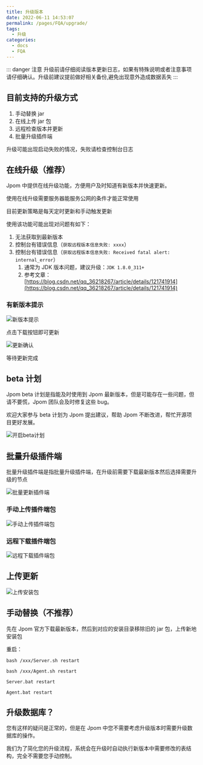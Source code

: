 ```yaml
---
title: 升级版本
date: 2022-06-11 14:53:07
permalink: /pages/FQA/upgrade/
tags: 
  - 升级
categories: 
  - docs
  - FQA
---
```


::: danger 注意
升级前请仔细阅读版本更新日志，如果有特殊说明或者注意事项请仔细确认。升级前建议提前做好相关备份,避免出现意外造成数据丢失
:::

## 目前支持的升级方式

1. 手动替换 jar
2. 在线上传 jar 包
3. 远程检查版本并更新
4. 批量升级插件端

升级可能出现启动失败的情况，失败请检查控制台日志

## 在线升级（推荐）

Jpom 中提供在线升级功能，方便用户及时知道有新版本并快速更新。

使用在线升级需要服务器能服务公网的条件才能正常使用

目前更新策略是每天定时更新和手动触发更新

使用该功能可能出现对问题有如下：

1. 无法获取到最新版本
2. 控制台有错误信息（`获取远程版本信息失败: xxxx`）
3. 控制台有错误信息（`获取远程版本信息失败: Received fatal alert: internal_error`）
   1. 通常为 JDK 版本问题，建议升级：`JDK 1.8.0_311+`
   2. 参考文章：[https://blog.csdn.net/qq_36218267/article/details/121741914](https://blog.csdn.net/qq_36218267/article/details/121741914)

### 有新版本提示

![新版本提示](/images/upgrade/261a7e7fcd924989b4371c42f9bb167f.png)


点击下载按钮即可更新

![更新确认](/images/upgrade/4b5f730a6f01433c8a1b4b4ce5273b7a.png)

等待更新完成

## beta 计划

Jpom beta 计划是指能及时使用到 Jpom 最新版本，但是可能存在一些问题，但请不要慌，Jpom 团队会及时修复这些 bug。

欢迎大家参与 beta 计划为 Jpom 提出建议，帮助 Jpom 不断改进，帮忙开源项目更好发展。

![开启beta计划](/images/upgrade/7adc360314964406ac5bdd1e38ba223f.png)

## 批量升级插件端

批量升级插件端是指批量升级插件端，在升级前需要下载最新版本然后选择需要升级的节点

![批量更新插件端](/images/upgrade/beb74d540d1049c8be42ff11cc4733e3.png)

### 手动上传插件端包

![手动上传插件端包](/images/upgrade/7a36bf5b33f547e3b952e80637d7ef16.png)

### 远程下载插件端包

![远程下载插件端包](/images/upgrade/b6c61603d8a24d4abadc687222f9565c.png)


## 上传更新

![上传安装包](/images/upgrade/29a8469119534aaeb06b52594dc73d4c.png)


## 手动替换（不推荐）

先在 Jpom 官方下载最新版本，然后到对应的安装目录移除旧的 jar 包，上传新地安装包

重启：

```shell
bash /xxx/Server.sh restart
```

```shell
bash /xxx/Agent.sh restart
```

```shell
Server.bat restart
```

```shell
Agent.bat restart
```

## 升级数据库？

您有这样的疑问是正常的，但是在 Jpom 中您不需要考虑升级版本时需要升级数据库的操作。

我们为了简化您的升级流程，系统会在升级时自动执行新版本中需要修改的表结构，完全不需要您手动控制。



